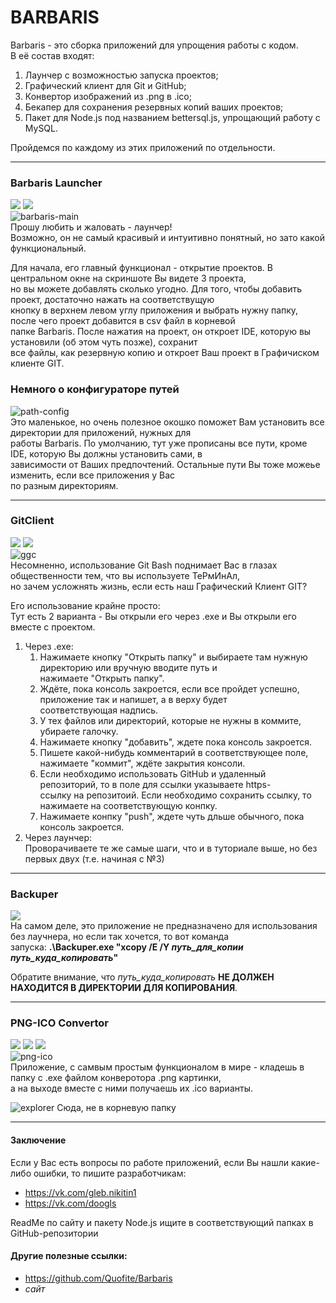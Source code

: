 # BARBARIS

Barbaris - это сборка приложений для упрощения работы с кодом.<br>
В её состав входят: 
1) Лаунчер с возможностью запуска проектов;
2) Графический клиент для Git и GitHub;
3) Конвертор изображений из .png в .ico;
4) Бекапер для сохранения резервных копий ваших проектов;
5) Пакет для Node.js под названием bettersql.js, упрощающий работу с MySQL.

Пройдемся по каждому из этих приложений по отдельности.

<hr>

### Barbaris Launcher
![](https://img.shields.io/badge/Code-Python-informational?style=flat-square&logo=python&logoColor=white&color=5194f0)
![](https://img.shields.io/badge/Framework-PyQt5-informational?style=flat-square&logo=qt&logoColor=white&color=5194f0)<br>
![barbaris-main](https://sun9-41.userapi.com/impg/ovMec8wDaxnmX5xwj5zj7hRmCF_dKkIJSO8QPA/1_cEkAAOy-U.jpg?size=899x600&quality=96&sign=86046c1915b8b0415916c0549f9c9e41&type=album)<br>
Прошу любить и жаловать - лаунчер!<br>
Возможно, он не самый красивый и интуитивно понятный, но зато какой функциональный.<br>

Для начала, его главный функционал - открытие проектов. В центральном окне на скриншоте Вы видете 3 проекта,<br>
но вы можете добавлять сколько угодно. Для того, чтобы добавить проект, достаточно нажать на соответствущую<br>
кнопку в верхнем левом углу приложения и выбрать нужну папку, после чего проект добавится в csv файл в корневой<br>
папке Barbaris. После нажатия на проект, он откроет IDE, которую вы установили (об этом чуть позже), сохранит<br> все файлы, как резервную копию и откроет Ваш проект в Графичиском клиенте GIT.

### Немного о конфигураторе путей
![path-config](https://sun9-82.userapi.com/impg/X2i3XQnbWEVbTdtDBZ8Ijsx5QmPvmFFW29pfjQ/SeiBE0smfWQ.jpg?size=455x287&quality=96&sign=2305300e7f9d7f90e8ec417d4e1d17ba&type=album)<br>
Это маленькое, но очень полезное окошко поможет Вам установить все директории для приложений, нужных для<br>
работы Barbaris. По умолчанию, тут уже прописаны все пути, кроме IDE, которую Вы должны установить сами, в<br>
зависимости от Ваших предпочтений. Остальные пути Вы тоже можеье изменить, если все приложения у Вас<br>
по разным директориям.

<hr>

### GitClient
![](https://img.shields.io/badge/Code-CSharp-informational?style=flat-square&logo=csharp&logoColor=white&color=5194f0)
![](https://img.shields.io/badge/Framework-WPF-informational?style=flat-square&logo=windows&logoColor=white&color=5194f0)<br>
![ggc](https://sun9-55.userapi.com/impg/CagoimG78QsSGWF9Wc2CVSM6nnU-u1DM0WEv0w/zY4sYgfWkRk.jpg?size=901x706&quality=96&sign=31a4d0fcdff259be1afd9fcd0f8c1ce0&type=album)<br>
Несомненно, использование Git Bash поднимает Вас в глазах общественности тем, что вы используете ТеРмИнАл, <br>
но зачем усложнять жизнь, если есть наш Графический Клиент GIT?

Его использование крайне просто:<br>
Тут есть 2 варианта - Вы открыли его через .exe и Вы открыли его вместе с проектом.
1) Через .exe:
    1) Нажимаете кнопку "Открыть папку" и выбираете там нужную директорию или вручную вводите путь и<br>
    нажимаете "Открыть папку".
    2) Ждёте, пока консоль закроется, если все пройдет успешно, приложение так и напишет, а в верху будет<br>
    соответствующая надпись.
    3) У тех файлов или директорий, которые не нужны в коммите, убираете галочку.
    4) Нажимаете кнопку "добавить", ждете пока консоль закроется.
    5) Пишете какой-нибудь комментарий в соответствующее поле, нажимаете "коммит", ждёте закрытия консоли.
    6) Если необходимо использовать GitHub и удаленный репозиторий, то в поле для ссылки указываете https-<br>
    ссылку на репозитоий. Если необходимо сохранить ссылку, то нажимаете на соответствующую конпку.
    7) Нажимаете конпку "push", ждете чуть дльше обычного, пока консоль закроется.
2) Через лаунчер:<br>
    Проворачиваете те же самые шаги, что и в туториале выше, но без первых двух (т.е. начиная с №3)
    
<hr>

### Backuper
![](https://img.shields.io/badge/Code-C++-informational?style=flat-square&logo=cplusplus&logoColor=white&color=5194f0)<br>
На самом деле, это приложение не предназначено для использования без лаучнера, но если так хочется, то вот команда<br>
запуска: <b>.\Backuper.exe "xcopy /E /Y *путь_для_копии* *путь_куда_копировать*"</b>

Обратите внимание, что *путь_куда_копировать* <b>НЕ ДОЛЖЕН НАХОДИТСЯ В ДИРЕКТОРИИ ДЛЯ КОПИРОВАНИЯ</b>.

<hr>

### PNG-ICO Convertor
![](https://img.shields.io/badge/Code-Python-informational?style=flat-square&logo=python&logoColor=white&color=5194f0)
![](https://img.shields.io/badge/Library-Pillow-informational?style=flat-square&logo=python&logoColor=white&color=5194f0)
![](https://img.shields.io/badge/Framework-Tkinter-informational?style=flat-square&logo=windows&logoColor=white&color=5194f0)<br>
![png-ico](https://sun9-78.userapi.com/impg/QgLVlsTWX8H6B1dA7wT3veyO14qwrwE5mtqzmg/AD6FRVMOdJQ.jpg?size=295x273&quality=96&sign=0751c99e645360616380db4f3c9e7d5d&type=album)<br>
Приложение, с самвым простым функционалом в мире - кладешь в папку с .exe файлом конверотора .png картинки,<br>
а на выходе вместе с ними получаешь их .ico варианты.

![explorer](https://sun9-45.userapi.com/impg/iJUppd27J0V1cIiGcZp-EzfNMEYE43ApELcV3A/hDEBFIOhGas.jpg?size=619x374&quality=96&sign=7e2749ffd479c6dbc968b3e894a860d3&type=album, "вот эта папка") Сюда, не в корневую папку

<hr>

#### Заключение
Если у Вас есть вопросы по работе приложений, если Вы нашли какие-либо ошибки, то пишите разработчикам:
- https://vk.com/gleb.nikitin1
- https://vk.com/doogls

ReadMe по сайту и пакету Node.js ищите в соответствующий папках в GitHub-репозитории

#### Другие полезные ссылки:
- https://github.com/Quofite/Barbaris
- *сайт*
